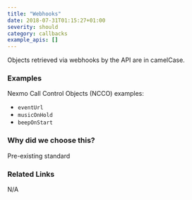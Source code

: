```yaml
---
title: "Webhooks"
date: 2018-07-31T01:15:27+01:00
severity: should
category: callbacks
example_apis: []
---
```


Objects retrieved via webhooks by the API are in camelCase.

### Examples

Nexmo Call Control Objects (NCCO) examples:

* `eventUrl`
* `musicOnHold`
* `beepOnStart`

### Why did we choose this?

Pre-existing standard

### Related Links

N/A
